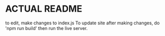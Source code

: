 # ACTUAL README

to edit, make changes to index.js
To update site after making changes, do 'npm run build' then run the live server.
